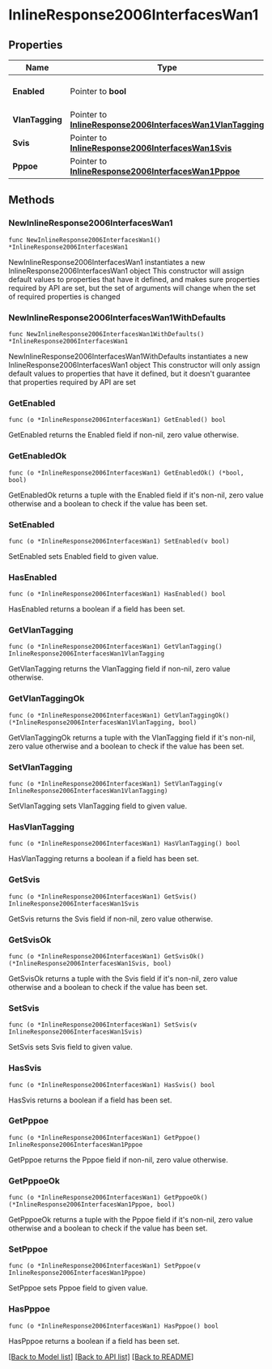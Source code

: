 # InlineResponse2006InterfacesWan1

## Properties

Name | Type | Description | Notes
------------ | ------------- | ------------- | -------------
**Enabled** | Pointer to **bool** | Enable or disable the interface. | [optional] 
**VlanTagging** | Pointer to [**InlineResponse2006InterfacesWan1VlanTagging**](InlineResponse2006InterfacesWan1VlanTagging.md) |  | [optional] 
**Svis** | Pointer to [**InlineResponse2006InterfacesWan1Svis**](InlineResponse2006InterfacesWan1Svis.md) |  | [optional] 
**Pppoe** | Pointer to [**InlineResponse2006InterfacesWan1Pppoe**](InlineResponse2006InterfacesWan1Pppoe.md) |  | [optional] 

## Methods

### NewInlineResponse2006InterfacesWan1

`func NewInlineResponse2006InterfacesWan1() *InlineResponse2006InterfacesWan1`

NewInlineResponse2006InterfacesWan1 instantiates a new InlineResponse2006InterfacesWan1 object
This constructor will assign default values to properties that have it defined,
and makes sure properties required by API are set, but the set of arguments
will change when the set of required properties is changed

### NewInlineResponse2006InterfacesWan1WithDefaults

`func NewInlineResponse2006InterfacesWan1WithDefaults() *InlineResponse2006InterfacesWan1`

NewInlineResponse2006InterfacesWan1WithDefaults instantiates a new InlineResponse2006InterfacesWan1 object
This constructor will only assign default values to properties that have it defined,
but it doesn't guarantee that properties required by API are set

### GetEnabled

`func (o *InlineResponse2006InterfacesWan1) GetEnabled() bool`

GetEnabled returns the Enabled field if non-nil, zero value otherwise.

### GetEnabledOk

`func (o *InlineResponse2006InterfacesWan1) GetEnabledOk() (*bool, bool)`

GetEnabledOk returns a tuple with the Enabled field if it's non-nil, zero value otherwise
and a boolean to check if the value has been set.

### SetEnabled

`func (o *InlineResponse2006InterfacesWan1) SetEnabled(v bool)`

SetEnabled sets Enabled field to given value.

### HasEnabled

`func (o *InlineResponse2006InterfacesWan1) HasEnabled() bool`

HasEnabled returns a boolean if a field has been set.

### GetVlanTagging

`func (o *InlineResponse2006InterfacesWan1) GetVlanTagging() InlineResponse2006InterfacesWan1VlanTagging`

GetVlanTagging returns the VlanTagging field if non-nil, zero value otherwise.

### GetVlanTaggingOk

`func (o *InlineResponse2006InterfacesWan1) GetVlanTaggingOk() (*InlineResponse2006InterfacesWan1VlanTagging, bool)`

GetVlanTaggingOk returns a tuple with the VlanTagging field if it's non-nil, zero value otherwise
and a boolean to check if the value has been set.

### SetVlanTagging

`func (o *InlineResponse2006InterfacesWan1) SetVlanTagging(v InlineResponse2006InterfacesWan1VlanTagging)`

SetVlanTagging sets VlanTagging field to given value.

### HasVlanTagging

`func (o *InlineResponse2006InterfacesWan1) HasVlanTagging() bool`

HasVlanTagging returns a boolean if a field has been set.

### GetSvis

`func (o *InlineResponse2006InterfacesWan1) GetSvis() InlineResponse2006InterfacesWan1Svis`

GetSvis returns the Svis field if non-nil, zero value otherwise.

### GetSvisOk

`func (o *InlineResponse2006InterfacesWan1) GetSvisOk() (*InlineResponse2006InterfacesWan1Svis, bool)`

GetSvisOk returns a tuple with the Svis field if it's non-nil, zero value otherwise
and a boolean to check if the value has been set.

### SetSvis

`func (o *InlineResponse2006InterfacesWan1) SetSvis(v InlineResponse2006InterfacesWan1Svis)`

SetSvis sets Svis field to given value.

### HasSvis

`func (o *InlineResponse2006InterfacesWan1) HasSvis() bool`

HasSvis returns a boolean if a field has been set.

### GetPppoe

`func (o *InlineResponse2006InterfacesWan1) GetPppoe() InlineResponse2006InterfacesWan1Pppoe`

GetPppoe returns the Pppoe field if non-nil, zero value otherwise.

### GetPppoeOk

`func (o *InlineResponse2006InterfacesWan1) GetPppoeOk() (*InlineResponse2006InterfacesWan1Pppoe, bool)`

GetPppoeOk returns a tuple with the Pppoe field if it's non-nil, zero value otherwise
and a boolean to check if the value has been set.

### SetPppoe

`func (o *InlineResponse2006InterfacesWan1) SetPppoe(v InlineResponse2006InterfacesWan1Pppoe)`

SetPppoe sets Pppoe field to given value.

### HasPppoe

`func (o *InlineResponse2006InterfacesWan1) HasPppoe() bool`

HasPppoe returns a boolean if a field has been set.


[[Back to Model list]](../README.md#documentation-for-models) [[Back to API list]](../README.md#documentation-for-api-endpoints) [[Back to README]](../README.md)


